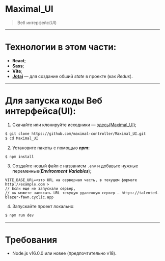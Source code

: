 # Maximal_UI

> Веб интерфейс(UI)

---

# Технологии в этом части:
- **React**;
- **Sass**;
- **Vite**;
- **[Jotai](https://jotai.org)** — для создание обший *state* в проекте (как *Redux*).

---

# Для запуска коды Веб интерфейса(UI):

1. Скачайте или клонируйте исходники — [здесь(Maximal_UI)](https://github.com/maximal-controller/Maximal_UI);
```bash
$ git clone https://github.com/maximal-controller/Maximal_UI.git
$ cd Maximal_UI
```

2. Установите пакеты с помощью ***npm***:
```bash
$ npm install 
```

3. Создайте новый файл с названием `.env` и добавьте нужные переменные(***Environment Variables***);
```env
VITE_BASE_URL=<это URL на серверная часть, в текущем формате http://example.com >
// Если еще не запускали сервер,
// вы можете написать URL текущую удаленную сервер — https://talented-blazer-fawn.cyclic.app
```

4. Запускайте проект локально:
```bash
$ npm run dev
```

---

# Требования
- Node.js v16.0.0 или новее (предпочтительно v18).
